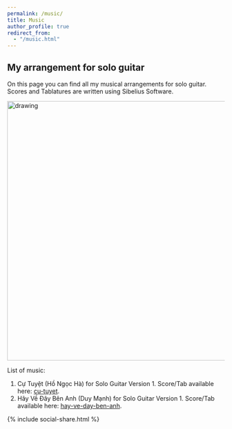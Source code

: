 ```yaml
---
permalink: /music/
title: Music
author_profile: true
redirect_from: 
  - "/music.html"
---
```




## My arrangement for solo guitar

On this page you can find all my musical arrangements for solo guitar. Scores and Tablatures are written using Sibelius Software.

<img src="https://elsentjhung.github.io/images/cu-tuyet.png" alt="drawing" width="600"/>

List of music:
1. Cự Tuyệt (Hồ Ngọc Hà) for Solo Guitar Version 1. Score/Tab available here: [cu-tuyet].
2. Hãy Về Đây Bên Anh (Duy Mạnh) for Solo Guitar Version 1. Score/Tab available here: [hay-ve-day-ben-anh].

[cu-tuyet]: https://elsentjhung.github.io/files/cu-tuyet.pdf
[hay-ve-day-ben-anh]: https://elsentjhung.github.io/files/hay-ve-day-ben-anh.pdf

{% include social-share.html %}

